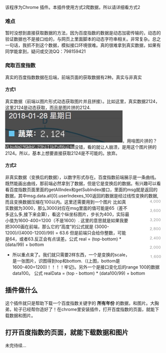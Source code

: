 该程序为Chrome 插件。本插件使用方式2爬数据，所以请详细看方式2
### 难点
暂时没想到直接获取数据的方法，因为百度指数的数据是动态加密传输的，动态的验证数据也不是接口给的，与网页上里面脚本的动态字符串相关。非常复杂。总之一句话，我抓不到这个数据，模拟接口环境很难。真的很难拿到真实数据，如果有同学能拿到，疑问或交流QQ：798159421
### 爬取百度指数
真实的百度指数数据在后端，前端页面的获取数据有2种。真实与非真实
#### 方式1
真实数据（前端以图片形式动态获取图片并且拼接）。比如这里，真实数据2124，这里2124是动态获取，而且是图片拼的2124.<img src="./img/example2.jpg">，用啥图片拼的？<img src="./img/example1.jpg">没错，看的就让人崩溃，是用这个图片拼的2124。所以，基本上想要直接获取2124是不可能的。放弃。
#### 方式2
非真实数据（变换后的数据），以数字形式存在。百度指数前端展示是一条曲线。既然能画出曲线，那前端必然拿到了数据，但是它是变换后的数据。有兴趣可以看看百度指数页面里面的getAllIndex和getSubIndex接口，里面的msg就是返回的数据，其中msg.data.all[0].userIndexes_100返回的数据是经过线性变换的数据,而且变换数据压缩在100以内。这里还需要用到一个图片<img src="./img/vegetable.png" style="float:right">
比如真实数据为3000，那么3000对应在msg里面的值可能是65（差不多这么多,接下来会算），看这个纵坐标图片，步长为400，实际最小值为1600-400=1200（不是1600）. 这里的意思就是如果我要把3000画在前端，那么它的“高度”的公式就是  (3000-1200)/((4000-1200)/99) = 63.6 但是前端只会给你整数，可能是64，或者63.反正会有点误差。公式 real = (top-bottom) * (data/99) + bottom
* 所以重点来了。我们就只需要2样东西，一个是变换的scale，是一张图片，识图得到top和bottom.（(上图，bottom是1600-400=1200)！！！！牢记)。另外一个是接口变化后的range 100的数据 data100。 公式 realData = (top - bottom) * (data100/99) + bottom

## 插件做什么
这个插件就只是帮助下载一个百度指数关键字的 __所有年份__ 的数据，和图片。大胸弟，轮子已经帮你造好了！在chrome里安装插件，打开百度指数的页面，就能下载数据和图片。

## 打开百度指数的页面，就能下载数据和图片
未完待续...